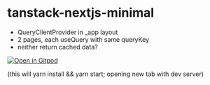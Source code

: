 # tanstack-nextjs-minimal

- QueryClientProvider in _app layout
- 2 pages, each useQuery with same queryKey
- neither return cached data?

[![Open in Gitpod](https://gitpod.io/button/open-in-gitpod.svg)](https://gitpod.io/#https://github.com/mcgrealife/tanstack-nextjs-minimal/)

(this will yarn install && yarn start; opening new tab with dev server)